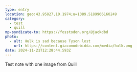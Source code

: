 ```yaml
---
type: entry
location: geo:43.95827,10.1974;u=1389.5189966160249
category:
  - test
  - quill
mp-syndicate-to: https://fosstodon.org/@jackdbd
photo:
  - alt: Hulk is sad because Tyson lost
    url: https://content.giacomodebidda.com/media/hulk.png
date: 2024-11-21T12:28:44.593Z
---
```


Test note with one image from Quill